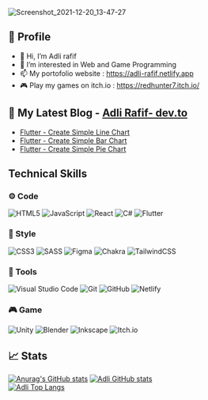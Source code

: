![Screenshot_2021-12-20_13-47-27](https://user-images.githubusercontent.com/45274040/146723920-c724b28d-1727-4257-b482-f65d748aef36.png)

## 🧍 Profile
- 👋 Hi, I’m Adli rafif
- 👀 I’m interested in Web and Game Programming
- 📫 My portofolio website : https://adli-rafif.netlify.app
- 🎮 Play my games on itch.io : https://redhunter7.itch.io/

## 📝 My Latest Blog - [Adli Rafif- dev.to](https://dev.to/redhunter7)
* [Flutter - Create Simple Line Chart](https://dev.to/redhunter7/flutter-create-simple-line-chart-1h5n) 
* [Flutter - Create Simple Bar Chart](https://dev.to/redhunter7/flutter-create-simple-bar-chart-8gl)
* [Flutter - Create Simple Pie Chart](https://dev.to/redhunter7/flutter-create-simple-pie-chart-15lj)

## Technical Skills
### ⚙️ Code
![HTML5](https://img.shields.io/badge/html5-%23E34F26.svg?style=for-the-badge&logo=html5&logoColor=white)  ![JavaScript](https://img.shields.io/badge/javascript-%23323330.svg?style=for-the-badge&logo=javascript&logoColor=%23F7DF1E) ![React](https://img.shields.io/badge/react-%2320232a.svg?style=for-the-badge&logo=react&logoColor=%2361DAFB) ![C#](https://img.shields.io/badge/c%23-%23239120.svg?style=for-the-badge&logo=c-sharp&logoColor=white) ![Flutter](https://img.shields.io/badge/Flutter-%2302569B.svg?style=for-the-badge&logo=Flutter&logoColor=white)
### 🎨 Style
![CSS3](https://img.shields.io/badge/css3-%231572B6.svg?style=for-the-badge&logo=css3&logoColor=white) ![SASS](https://img.shields.io/badge/SASS-hotpink.svg?style=for-the-badge&logo=SASS&logoColor=white)  ![Figma](https://img.shields.io/badge/figma-%23F24E1E.svg?style=for-the-badge&logo=figma&logoColor=white) ![Chakra](https://img.shields.io/badge/chakra-%234ED1C5.svg?style=for-the-badge&logo=chakraui&logoColor=white) ![TailwindCSS](https://img.shields.io/badge/tailwindcss-%2338B2AC.svg?style=for-the-badge&logo=tailwind-css&logoColor=white)
### 🔧 Tools
![Visual Studio Code](https://img.shields.io/badge/Visual%20Studio%20Code-0078d7.svg?style=for-the-badge&logo=visual-studio-code&logoColor=white) ![Git](https://img.shields.io/badge/git-%23F05033.svg?style=for-the-badge&logo=git&logoColor=white) ![GitHub](https://img.shields.io/badge/github-%23121011.svg?style=for-the-badge&logo=github&logoColor=white) ![Netlify](https://img.shields.io/badge/netlify-%23000000.svg?style=for-the-badge&logo=netlify&logoColor=#00C7B7)  
### 🎮 Game
![Unity](https://img.shields.io/badge/unity-%23000000.svg?style=for-the-badge&logo=unity&logoColor=white) ![Blender](https://img.shields.io/badge/blender-%23F5792A.svg?style=for-the-badge&logo=blender&logoColor=white) ![Inkscape](https://img.shields.io/badge/Inkscape-e0e0e0?style=for-the-badge&logo=inkscape&logoColor=080A13) ![Itch.io](https://img.shields.io/badge/Itch-%23FF0B34.svg?style=for-the-badge&logo=Itch.io&logoColor=white)

## 📈 Stats
[![Anurag's GitHub stats](https://github-readme-stats.vercel.app/api?username=redhunter7)](https://github.com/anuraghazra/github-readme-stats)
[![Adli GitHub stats](https://github-readme-stats.vercel.app/api?username=redhunter7&theme=dracula)](https://github.com/anuraghazra/github-readme-stats) <br>
[![Adli Top Langs](https://github-readme-stats.vercel.app/api/top-langs/?username=redhunter7&layout=compact&theme=dracula)](https://github.com/anuraghazra/github-readme-stats)

<!---
RedHunter7/RedHunter7 is a ✨ special ✨ repository because its `README.md` (this file) appears on your GitHub profile.
You can click the Preview link to take a look at your changes.
--->
